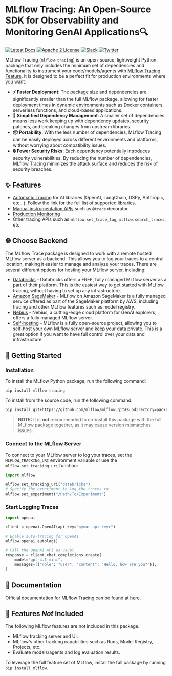 # MLflow Tracing: An Open-Source SDK for Observability and Monitoring GenAI Applications🔍

[![Latest Docs](https://img.shields.io/badge/docs-latest-success.svg?style=for-the-badge)](https://mlflow.org/docs/latest/index.html)
[![Apache 2 License](https://img.shields.io/badge/license-Apache%202-brightgreen.svg?style=for-the-badge&logo=apache)](https://github.com/mlflow/mlflow/blob/master/LICENSE.txt)
[![Slack](https://img.shields.io/badge/slack-@mlflow--users-CF0E5B.svg?logo=slack&logoColor=white&labelColor=3F0E40&style=for-the-badge)](https://mlflow.org/community/#slack)
[![Twitter](https://img.shields.io/twitter/follow/MLflow?style=for-the-badge&labelColor=00ACEE&logo=twitter&logoColor=white)](https://twitter.com/MLflow)

MLflow Tracing (`mlflow-tracing`) is an open-source, lightweight Python package that only includes the minimum set of dependencies and functionality
to instrument your code/models/agents with [MLflow Tracing Feature](https://mlflow.org/docs/latest/tracing). It is designed to be a perfect fit for production environments where you want:

- **⚡️ Faster Deployment**: The package size and dependencies are significantly smaller than the full MLflow package, allowing for faster deployment times in dynamic environments such as Docker containers, serverless functions, and cloud-based applications.
- **🔧 Simplified Dependency Management**: A smaller set of dependencies means less work keeping up with dependency updates, security patches, and breaking changes from upstream libraries.
- **📦 Portability**: With the less number of dependencies, MLflow Tracing can be easily deployed across different environments and platforms, without worrying about compatibility issues.
- **🔒 Fewer Security Risks**: Each dependency potentially introduces security vulnerabilities. By reducing the number of dependencies, MLflow Tracing minimizes the attack surface and reduces the risk of security breaches.

## ✨ Features

- [Automatic Tracing](https://mlflow.org/docs/latest/tracing/integrations/) for AI libraries (OpenAI, LangChain, DSPy, Anthropic, etc...). Follow the link for the full list of supported libraries.
- [Manual instrumentation APIs](https://mlflow.org/docs/latest/tracing/api/manual-instrumentation) such as `@trace` decorator.
- [Production Monitoring](https://mlflow.org/docs/latest/tracing/production)
- Other tracing APIs such as `mlflow.set_trace_tag`, `mlflow.search_traces`, etc.

## 🌐 Choose Backend

The MLflow Trace package is designed to work with a remote hosted MLflow server as a backend. This allows you to log your traces to a central location, making it easier to manage and analyze your traces. There are several different options for hosting your MLflow server, including:

- [Databricks](https://docs.databricks.com/machine-learning/mlflow/managed-mlflow.html) - Databricks offers a FREE, fully managed MLflow server as a part of their platform. This is the easiest way to get started with MLflow tracing, without having to set up any infrastructure.
- [Amazon SageMaker](https://aws.amazon.com/sagemaker-ai/experiments/) - MLflow on Amazon SageMaker is a fully managed service offered as part of the SageMaker platform by AWS, including tracing and other MLflow features such as model registry.
- [Nebius](https://nebius.com/) - Nebius, a cutting-edge cloud platform for GenAI explorers, offers a fully managed MLflow server.
- [Self-hosting](https://mlflow.org/docs/latest/tracking/#tracking_setup) - MLflow is a fully open-source project, allowing you to self-host your own MLflow server and keep your data private. This is a great option if you want to have full control over your data and infrastructure.

## 🚀 Getting Started

### Installation

To install the MLflow Python package, run the following command:

```bash
pip install mlflow-tracing
```

To install from the source code, run the following command:

```bash
pip install git+https://github.com/mlflow/mlflow.git#subdirectory=packages/tracing
```

> **NOTE:** It is **not** recommended to co-install this package with the full MLflow package together, as it may cause version mismatches issues.

### Connect to the MLflow Server

To connect to your MLflow server to log your traces, set the `MLFLOW_TRACKING_URI` environment variable or use the `mlflow.set_tracking_uri` function:

```python
import mlflow

mlflow.set_tracking_uri("databricks")
# Specify the experiment to log the traces to
mlflow.set_experiment("/Path/To/Experiment")
```

### Start Logging Traces

```python
import openai

client = openai.OpenAI(api_key="<your-api-key>")

# Enable auto-tracing for OpenAI
mlflow.openai.autolog()

# Call the OpenAI API as usual
response = client.chat.completions.create(
    model="gpt-4.1-mini",
    messages=[{"role": "user", "content": "Hello, how are you?"}],
)
```

## 📘 Documentation

Official documentation for MLflow Tracing can be found at [here](https://mlflow.org/docs/latest/tracing).

## 🛑 Features _Not_ Included

The following MLflow features are not included in this package.

- MLflow tracking server and UI.
- MLflow's other tracking capabilities such as Runs, Model Registry, Projects, etc.
- Evaluate models/agents and log evaluation results.

To leverage the full feature set of MLflow, install the full package by running `pip install mlflow`.
